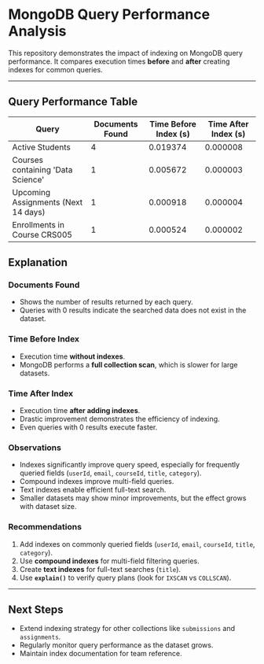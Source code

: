 # MongoDB Query Performance Analysis

This repository demonstrates the impact of indexing on MongoDB query performance. It compares execution times **before** and **after** creating indexes for common queries.

---

## Query Performance Table

| Query                               | Documents Found | Time Before Index (s) | Time After Index (s) |
|-------------------------------------|----------------|----------------------|---------------------|
| Active Students                      | 4              | 0.019374             | 0.000008            |
| Courses containing 'Data Science'    | 1              | 0.005672             | 0.000003            |
| Upcoming Assignments (Next 14 days) | 1              | 0.000918             | 0.000004            |
| Enrollments in Course CRS005         | 1              | 0.000524             | 0.000002            |

## Explanation

### Documents Found
- Shows the number of results returned by each query.
- Queries with 0 results indicate the searched data does not exist in the dataset.

### Time Before Index
- Execution time **without indexes**.  
- MongoDB performs a **full collection scan**, which is slower for large datasets.

### Time After Index
- Execution time **after adding indexes**.  
- Drastic improvement demonstrates the efficiency of indexing.  
- Even queries with 0 results execute faster.

### Observations
- Indexes significantly improve query speed, especially for frequently queried fields (`userId`, `email`, `courseId`, `title`, `category`).  
- Compound indexes improve multi-field queries.  
- Text indexes enable efficient full-text search.  
- Smaller datasets may show minor improvements, but the effect grows with dataset size.

### Recommendations
1. Add indexes on commonly queried fields (`userId`, `email`, `courseId`, `title`, `category`).  
2. Use **compound indexes** for multi-field filtering queries.  
3. Create **text indexes** for full-text searches (`title`).  
4. Use **`explain()`** to verify query plans (look for `IXSCAN` vs `COLLSCAN`).  

---

## Next Steps
- Extend indexing strategy for other collections like `submissions` and `assignments`.  
- Regularly monitor query performance as the dataset grows.  
- Maintain index documentation for team reference.